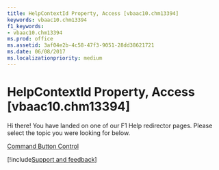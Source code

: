 ```yaml
---
title: HelpContextId Property, Access [vbaac10.chm13394]
keywords: vbaac10.chm13394
f1_keywords:
- vbaac10.chm13394
ms.prod: office
ms.assetid: 3af04e2b-4c58-47f3-9051-28dd38621721
ms.date: 06/08/2017
ms.localizationpriority: medium
---
```



# HelpContextId Property, Access [vbaac10.chm13394]

Hi there! You have landed on one of our F1 Help redirector pages. Please select the topic you were looking for below.

[Command Button Control](https://msdn.microsoft.com/library/aea2b8e8-2249-0055-472f-e67b86044669%28Office.15%29.aspx)

[!include[Support and feedback](~/includes/feedback-boilerplate.md)]
